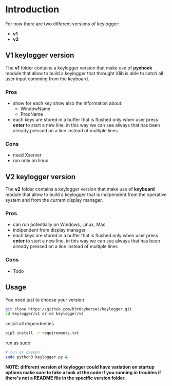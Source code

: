# Introduction
For now there are two different versions of keylogger:

- **v1**
- **v2**

## V1 keylogger version
The **v1** folder contains a keylogger version that make use of **pyxhook** module that allow to build a keylogger that throught Xlib is able to catch all user input comming from the keyboard.

### Pros
- show for each key show also the information about:
    - WindowName
    - ProcName 
- each keys are stored in a buffer that is flushed only when user press **enter** to start a new line, in this way we can see always that has been already pressed on a line instead of multiple lines

### Cons
- need Xserver 
- run only on linux


## V2 keylogger version
The **v2** folder contains a keylogger version that make use of **keyboard** module that allow to build a keylogger that is indipendent from the operative system and from the current display manager.

### Pros
- can run potentially on Windows, Linux, Mac
- indipendent from display manager
- each keys are stored in a buffer that is flushed only when user press **enter** to start a new line, in this way we can see always that has been already pressed on a line instead of multiple lines

### Cons
- Todo

## Usage
You need just to choose your version 

```bash
git clone https://github.com/h3r0cybersec/keylogger.git
cd keylogger/v1 or cd keylogger/v2
```

install all dependenties

```bash
pip3 install -r requirements.txt
```

run as sudo

```bash
# run as daemon
sudo python3 keylogger.py &
```

**NOTE: different version of keylogger could have variation on startup options make sure to take a look at the code if you running in troubles if there's not a README file in the specific version folder.**